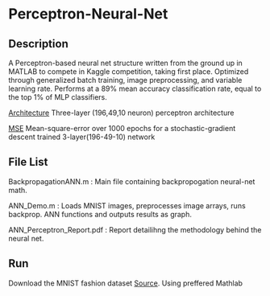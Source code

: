 # Perceptron-Neural-Net

## Description

A Perceptron-based neural net structure written from the ground up in MATLAB to compete in Kaggle competition, taking first place.
Optimized through generalized batch training, image preprocessing, and variable learning rate.
Performs at a 89% mean accuracy classification rate, equal to the top 1% of MLP classifiers.

[Architecture](structure.png)
Three-layer (196,49,10 neuron) perceptron architecture

[MSE](MSE.png)
Mean-square-error over 1000 epochs for a stochastic-gradient descent trained
3-layer(196-49-10) network

## File List

BackpropagationANN.m : Main file containing backpropogation neural-net math.

ANN_Demo.m : Loads MNIST images, preprocesses image arrays, runs backprop. ANN functions and outputs results as graph.

ANN_Perceptron_Report.pdf : Report detailihng the methodology behind the neural net.

## Run

Download the MNIST fashion dataset [Source](https://www.kaggle.com/datasets/zalando-research/fashionmnist). Using preffered Mathlab 
